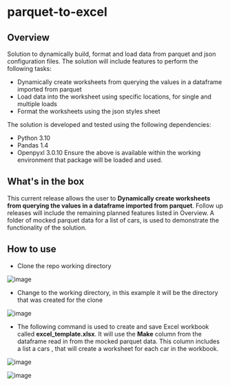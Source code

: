 # parquet-to-excel

## Overview
Solution to dynamically build, format and load data from parquet and json configuration files. The solution will include features to perform the following tasks:
- Dynamically create worksheets from querying the values in a dataframe imported from parquet
- Load data into the worksheet using specific locations, for single and multiple loads
- Format the worksheets using the json styles sheet

The solution is developed and tested using the following dependencies:
- Python 3.10
- Pandas 1.4
- Openpyxl 3.0.10
Ensure the above is available within the working environment that package will be loaded and used.

## What's in the box
This current release allows the user to **Dynamically create worksheets from querying the values in a dataframe imported from parquet**. Follow up releases will include the remaining planned features listed in Overview. A folder of mocked parquet data for a list of cars, is used to demonstrate the functionality of the solution.

## How to use
- Clone the repo working directory 

![image](https://user-images.githubusercontent.com/59668937/184549343-ed8934b5-5e0d-4b7e-8af2-72267057b461.png)

- Change to the working directory, in this example it will be the directory that was created for the clone

![image](https://user-images.githubusercontent.com/59668937/184549511-d07549fe-569b-4caf-ac21-cc06217da2a8.png)

- The following command is used to create and save Excel workbook called **excel_template.xlsx**. It will use the **Make** column from the dataframe read in from the mocked parquet data. This column includes a list a cars , that will create a worksheet for each car in the workbook.

![image](https://user-images.githubusercontent.com/59668937/184549777-6af2f426-9ac1-4586-b4aa-2f5b9ba559dc.png)


![image](https://user-images.githubusercontent.com/59668937/184550427-5de80561-ff53-42e6-bd24-f53bb25db62a.png)


